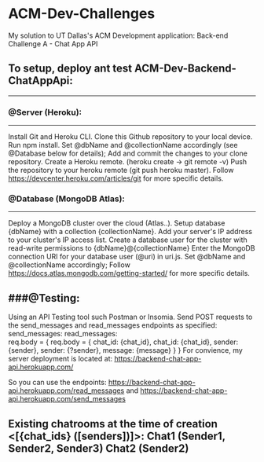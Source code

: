 # ACM-Dev-Challenges
My solution to UT Dallas's ACM Development application: Back-end Challenge A - Chat App API


## To setup, deploy ant test ACM-Dev-Backend-ChatAppApi:
---------------------------------------------------------------

### @Server (Heroku):
----------------------------------------
Install Git and Heroku CLI.
Clone this Github repository to your local device.
Run npm install.
Set @dbName and @collectionName accordingly (see @Database below for details);
Add and commit the changes to your clone repository.
Create a Heroku remote. (heroku create -> git remote -v)
Push the repository to your heroku remote (git push heroku master).
Follow https://devcenter.heroku.com/articles/git for more specific details.

### @Database (MongoDB Atlas):
----------------------------------------
Deploy a MongoDB cluster over the cloud (Atlas..).
Setup database {dbName} with a collection {collectionName}.
Add your server's IP address to your cluster's IP access list.
Create a database user for the cluster with read-write permissions to {dbName}@{collectionName} 
Enter the MongoDB connection URI for your database user (@uri) in uri.js.
Set @dbName and @collectionName accordingly;
Follow https://docs.atlas.mongodb.com/getting-started/ for more specific details.

###@Testing:
----------------------------------------
Using an API Testing tool such Postman or Insomia.
Send POST requests to the send_messages and read_messages endpoints as specified:
    send_messages:                      read_messages:       
    req.body = {                        req.body = {
        chat_id: {chat_id},                 chat_id: {chat_id},
        sender: {sender},                   sender: {?sender},
        message: {message}              }
    } 
For convience, my server deployment is located at:
https://backend-chat-app-api.herokuapp.com/

So you can use the endpoints:
    https://backend-chat-app-api.herokuapp.com/read_messages
  and
    https://backend-chat-app-api.herokuapp.com/send_messages

Existing chatrooms at the time of creation <[{chat_ids} ([senders])]>:
    Chat1   (Sender1, Sender2, Sender3)
    Chat2   (Sender2)
------------------------------------------------------------------------------
